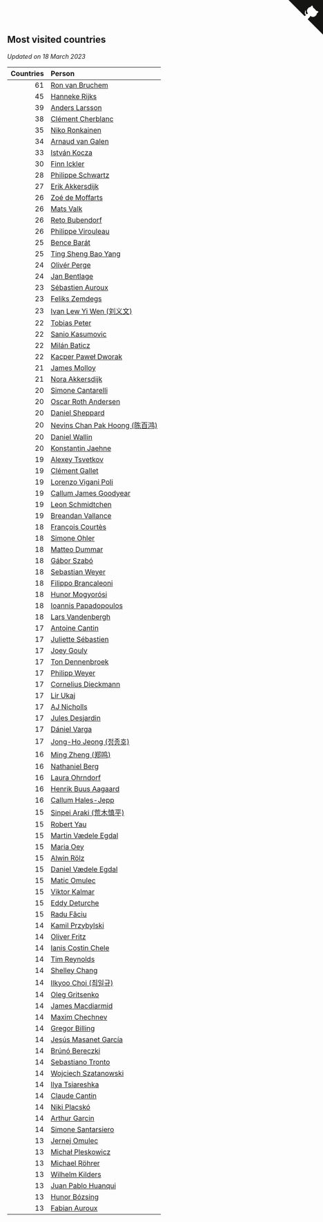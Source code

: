 ## Most visited countries

*Updated on 18 March 2023*

| Countries | Person |
| ---: | :--- |
| 61 | [Ron van Bruchem](https://www.worldcubeassociation.org/persons/2003BRUC01) |
| 45 | [Hanneke Rijks](https://www.worldcubeassociation.org/persons/2008RIJK01) |
| 39 | [Anders Larsson](https://www.worldcubeassociation.org/persons/2003LARS01) |
| 38 | [Clément Cherblanc](https://www.worldcubeassociation.org/persons/2014CHER05) |
| 35 | [Niko Ronkainen](https://www.worldcubeassociation.org/persons/2010RONK01) |
| 34 | [Arnaud van Galen](https://www.worldcubeassociation.org/persons/2006GALE01) |
| 33 | [István Kocza](https://www.worldcubeassociation.org/persons/2005KOCZ01) |
| 30 | [Finn Ickler](https://www.worldcubeassociation.org/persons/2012ICKL01) |
| 28 | [Philippe Schwartz](https://www.worldcubeassociation.org/persons/2018SCHW02) |
| 27 | [Erik Akkersdijk](https://www.worldcubeassociation.org/persons/2005AKKE01) |
| 26 | [Zoé de Moffarts](https://www.worldcubeassociation.org/persons/2010MOFF02) |
| 26 | [Mats Valk](https://www.worldcubeassociation.org/persons/2007VALK01) |
| 26 | [Reto Bubendorf](https://www.worldcubeassociation.org/persons/2012BUBE01) |
| 26 | [Philippe Virouleau](https://www.worldcubeassociation.org/persons/2008VIRO01) |
| 25 | [Bence Barát](https://www.worldcubeassociation.org/persons/2008BARA01) |
| 25 | [Ting Sheng Bao Yang](https://www.worldcubeassociation.org/persons/2008BAOY01) |
| 24 | [Olivér Perge](https://www.worldcubeassociation.org/persons/2007PERG01) |
| 24 | [Jan Bentlage](https://www.worldcubeassociation.org/persons/2010BENT01) |
| 23 | [Sébastien Auroux](https://www.worldcubeassociation.org/persons/2008AURO01) |
| 23 | [Feliks Zemdegs](https://www.worldcubeassociation.org/persons/2009ZEMD01) |
| 23 | [Ivan Lew Yi Wen (刘义文)](https://www.worldcubeassociation.org/persons/2012WENI01) |
| 22 | [Tobias Peter](https://www.worldcubeassociation.org/persons/2014PETE03) |
| 22 | [Sanio Kasumovic](https://www.worldcubeassociation.org/persons/2009KASU01) |
| 22 | [Milán Baticz](https://www.worldcubeassociation.org/persons/2005BATI01) |
| 22 | [Kacper Paweł Dworak](https://www.worldcubeassociation.org/persons/2020DWOR01) |
| 21 | [James Molloy](https://www.worldcubeassociation.org/persons/2011MOLL01) |
| 21 | [Nora Akkersdijk](https://www.worldcubeassociation.org/persons/2009CHRI03) |
| 20 | [Simone Cantarelli](https://www.worldcubeassociation.org/persons/2012CANT02) |
| 20 | [Oscar Roth Andersen](https://www.worldcubeassociation.org/persons/2008ANDE02) |
| 20 | [Daniel Sheppard](https://www.worldcubeassociation.org/persons/2009SHEP01) |
| 20 | [Nevins Chan Pak Hoong (陈百鸿)](https://www.worldcubeassociation.org/persons/2010CHAN20) |
| 20 | [Daniel Wallin](https://www.worldcubeassociation.org/persons/2013WALL03) |
| 20 | [Konstantin Jaehne](https://www.worldcubeassociation.org/persons/2015JAEH01) |
| 19 | [Alexey Tsvetkov](https://www.worldcubeassociation.org/persons/2017TSVE02) |
| 19 | [Clément Gallet](https://www.worldcubeassociation.org/persons/2004GALL02) |
| 19 | [Lorenzo Vigani Poli](https://www.worldcubeassociation.org/persons/2007POLI01) |
| 19 | [Callum James Goodyear](https://www.worldcubeassociation.org/persons/2012GOOD02) |
| 19 | [Leon Schmidtchen](https://www.worldcubeassociation.org/persons/2010SCHM01) |
| 19 | [Breandan Vallance](https://www.worldcubeassociation.org/persons/2007VALL01) |
| 18 | [François Courtès](https://www.worldcubeassociation.org/persons/2008COUR01) |
| 18 | [Simone Ohler](https://www.worldcubeassociation.org/persons/2014OHLE01) |
| 18 | [Matteo Dummar](https://www.worldcubeassociation.org/persons/2017DUMM01) |
| 18 | [Gábor Szabó](https://www.worldcubeassociation.org/persons/2005SZAB02) |
| 18 | [Sebastian Weyer](https://www.worldcubeassociation.org/persons/2010WEYE02) |
| 18 | [Filippo Brancaleoni](https://www.worldcubeassociation.org/persons/2008BRAN01) |
| 18 | [Hunor Mogyorósi](https://www.worldcubeassociation.org/persons/2015MOGY01) |
| 18 | [Ioannis Papadopoulos](https://www.worldcubeassociation.org/persons/2013PAPA01) |
| 18 | [Lars Vandenbergh](https://www.worldcubeassociation.org/persons/2003VAND01) |
| 17 | [Antoine Cantin](https://www.worldcubeassociation.org/persons/2010CANT02) |
| 17 | [Juliette Sébastien](https://www.worldcubeassociation.org/persons/2014SEBA01) |
| 17 | [Joey Gouly](https://www.worldcubeassociation.org/persons/2007GOUL01) |
| 17 | [Ton Dennenbroek](https://www.worldcubeassociation.org/persons/2003DENN01) |
| 17 | [Philipp Weyer](https://www.worldcubeassociation.org/persons/2010WEYE01) |
| 17 | [Cornelius Dieckmann](https://www.worldcubeassociation.org/persons/2009DIEC01) |
| 17 | [Lir Ukaj](https://www.worldcubeassociation.org/persons/2016UKAJ01) |
| 17 | [AJ Nicholls](https://www.worldcubeassociation.org/persons/2015NICH04) |
| 17 | [Jules Desjardin](https://www.worldcubeassociation.org/persons/2010DESJ01) |
| 17 | [Dániel Varga](https://www.worldcubeassociation.org/persons/2008VARG01) |
| 17 | [Jong-Ho Jeong (정종호)](https://www.worldcubeassociation.org/persons/2008JONG03) |
| 16 | [Ming Zheng (郑鸣)](https://www.worldcubeassociation.org/persons/2009ZHEN11) |
| 16 | [Nathaniel Berg](https://www.worldcubeassociation.org/persons/2012BERG04) |
| 16 | [Laura Ohrndorf](https://www.worldcubeassociation.org/persons/2009OHRN01) |
| 16 | [Henrik Buus Aagaard](https://www.worldcubeassociation.org/persons/2006BUUS01) |
| 16 | [Callum Hales-Jepp](https://www.worldcubeassociation.org/persons/2012HALE01) |
| 15 | [Sinpei Araki (荒木慎平)](https://www.worldcubeassociation.org/persons/2006ARAK01) |
| 15 | [Robert Yau](https://www.worldcubeassociation.org/persons/2009YAUR01) |
| 15 | [Martin Vædele Egdal](https://www.worldcubeassociation.org/persons/2013EGDA02) |
| 15 | [Maria Oey](https://www.worldcubeassociation.org/persons/2007OEYM01) |
| 15 | [Alwin Rölz](https://www.worldcubeassociation.org/persons/2016ROLZ01) |
| 15 | [Daniel Vædele Egdal](https://www.worldcubeassociation.org/persons/2013EGDA01) |
| 15 | [Matic Omulec](https://www.worldcubeassociation.org/persons/2010OMUL02) |
| 15 | [Viktor Kalmar](https://www.worldcubeassociation.org/persons/2011KALM01) |
| 15 | [Eddy Deturche](https://www.worldcubeassociation.org/persons/2014DETU01) |
| 15 | [Radu Făciu](https://www.worldcubeassociation.org/persons/2009FACI01) |
| 14 | [Kamil Przybylski](https://www.worldcubeassociation.org/persons/2016PRZY01) |
| 14 | [Oliver Fritz](https://www.worldcubeassociation.org/persons/2014FRIT02) |
| 14 | [Ianis Costin Chele](https://www.worldcubeassociation.org/persons/2021CHEL01) |
| 14 | [Tim Reynolds](https://www.worldcubeassociation.org/persons/2005REYN01) |
| 14 | [Shelley Chang](https://www.worldcubeassociation.org/persons/2004CHAN04) |
| 14 | [Ilkyoo Choi (최일규)](https://www.worldcubeassociation.org/persons/2008CHOI04) |
| 14 | [Oleg Gritsenko](https://www.worldcubeassociation.org/persons/2011GRIT01) |
| 14 | [James Macdiarmid](https://www.worldcubeassociation.org/persons/2015MACD03) |
| 14 | [Maxim Chechnev](https://www.worldcubeassociation.org/persons/2011CHEC01) |
| 14 | [Gregor Billing](https://www.worldcubeassociation.org/persons/2012BILL01) |
| 14 | [Jesús Masanet García](https://www.worldcubeassociation.org/persons/2004MASA01) |
| 14 | [Brúnó Bereczki](https://www.worldcubeassociation.org/persons/2008BERE01) |
| 14 | [Sebastiano Tronto](https://www.worldcubeassociation.org/persons/2011TRON02) |
| 14 | [Wojciech Szatanowski](https://www.worldcubeassociation.org/persons/2011SZAT01) |
| 14 | [Ilya Tsiareshka](https://www.worldcubeassociation.org/persons/2012TERE01) |
| 14 | [Claude Cantin](https://www.worldcubeassociation.org/persons/2012CANT01) |
| 14 | [Niki Placskó](https://www.worldcubeassociation.org/persons/2008PLAC01) |
| 14 | [Arthur Garcin](https://www.worldcubeassociation.org/persons/2014GARC27) |
| 14 | [Simone Santarsiero](https://www.worldcubeassociation.org/persons/2009SANT01) |
| 13 | [Jernej Omulec](https://www.worldcubeassociation.org/persons/2010OMUL01) |
| 13 | [Michał Pleskowicz](https://www.worldcubeassociation.org/persons/2009PLES01) |
| 13 | [Michael Röhrer](https://www.worldcubeassociation.org/persons/2009ROHR01) |
| 13 | [Wilhelm Kilders](https://www.worldcubeassociation.org/persons/2010KILD02) |
| 13 | [Juan Pablo Huanqui](https://www.worldcubeassociation.org/persons/2013HUAN30) |
| 13 | [Hunor Bózsing](https://www.worldcubeassociation.org/persons/2009BOZS01) |
| 13 | [Fabian Auroux](https://www.worldcubeassociation.org/persons/2009AURO01) |


<a href="https://github.com/jonatanklosko/wca_statistics" class="github-corner" aria-label="View source on Github"><svg width="80" height="80" viewBox="0 0 250 250" style="fill:#151513; color:#fff; position: absolute; top: 0; border: 0; right: 0;" aria-hidden="true"><path d="M0,0 L115,115 L130,115 L142,142 L250,250 L250,0 Z"></path><path d="M128.3,109.0 C113.8,99.7 119.0,89.6 119.0,89.6 C122.0,82.7 120.5,78.6 120.5,78.6 C119.2,72.0 123.4,76.3 123.4,76.3 C127.3,80.9 125.5,87.3 125.5,87.3 C122.9,97.6 130.6,101.9 134.4,103.2" fill="currentColor" style="transform-origin: 130px 106px;" class="octo-arm"></path><path d="M115.0,115.0 C114.9,115.1 118.7,116.5 119.8,115.4 L133.7,101.6 C136.9,99.2 139.9,98.4 142.2,98.6 C133.8,88.0 127.5,74.4 143.8,58.0 C148.5,53.4 154.0,51.2 159.7,51.0 C160.3,49.4 163.2,43.6 171.4,40.1 C171.4,40.1 176.1,42.5 178.8,56.2 C183.1,58.6 187.2,61.8 190.9,65.4 C194.5,69.0 197.7,73.2 200.1,77.6 C213.8,80.2 216.3,84.9 216.3,84.9 C212.7,93.1 206.9,96.0 205.4,96.6 C205.1,102.4 203.0,107.8 198.3,112.5 C181.9,128.9 168.3,122.5 157.7,114.1 C157.9,116.9 156.7,120.9 152.7,124.9 L141.0,136.5 C139.8,137.7 141.6,141.9 141.8,141.8 Z" fill="currentColor" class="octo-body"></path></svg></a><style>.github-corner:hover .octo-arm{animation:octocat-wave 560ms ease-in-out}@keyframes octocat-wave{0%,100%{transform:rotate(0)}20%,60%{transform:rotate(-25deg)}40%,80%{transform:rotate(10deg)}}@media (max-width:500px){.github-corner:hover .octo-arm{animation:none}.github-corner .octo-arm{animation:octocat-wave 560ms ease-in-out}}</style>
